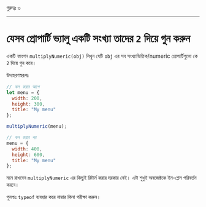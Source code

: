 গুরুত্বঃ ৩

---

# যেসব প্রোপার্টি ভ্যালু একটি সংখ্যা তাদের `2` দিয়ে গুন করুন

একটি ফাংশন `multiplyNumeric(obj)` লিখুন যেটি `obj` এর সব সংখ্যাভিত্তিক/numeric প্রোপার্টিগুলো কে `2` দিয়ে গুন করে।

উদাহরণস্বরূপঃ

```js
// কল করার আগে
let menu = {
  width: 200,
  height: 300,
  title: "My menu"
};

multiplyNumeric(menu);

// কল করার পর
menu = {
  width: 400,
  height: 600,
  title: "My menu"
};
```

মনে রাখবেন `multiplyNumeric` এর কিছুই রিটার্ন করার দরকার নেই। এটা শুধুই অবজেক্টকে ইন-প্লেস পরিবর্তন করবে।

পুনশ্চঃ `typeof` ব্যবহার করে নাম্বার কিনা পরীক্ষা করুন।
